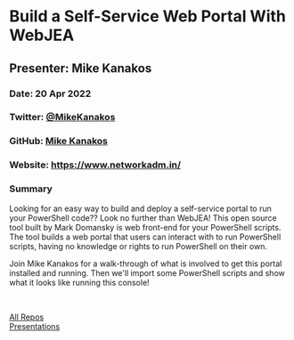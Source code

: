 # Build a Self-Service Web Portal With WebJEA

## Presenter: Mike Kanakos

### Date: 20 Apr 2022

### Twitter: [@MikeKanakos](https://twitter.com/MikeKanakos)

### GitHub: [Mike Kanakos](https://github.com/compwiz32)

### Website: <https://www.networkadm.in/>

### Summary

Looking for an easy way to build and deploy a self-service portal to run your PowerShell code?? Look no further than WebJEA! This open source tool built by Mark Domansky is web front-end for your PowerShell scripts. The tool builds a web portal that users can interact with to run PowerShell scripts, having no knowledge or rights to run PowerShell on their own.

Join Mike Kanakos for a walk-through of what is involved to get this portal installed and running. Then we'll import some PowerShell scripts and show what it looks like running this console!

&nbsp;
&nbsp;

[All Repos](https://github.com/compwiz32?tab=repositories)  
[Presentations](https://github.com/compwiz32/Presentations)
